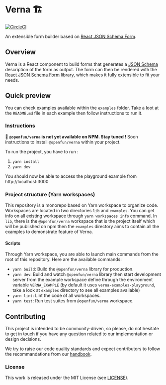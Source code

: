 # Verna 🏗
[![CircleCI](https://circleci.com/gh/openfun/verna/tree/main.svg?style=svg)](https://circleci.com/gh/openfun/verna/tree/main)

An extensible form builder based on [React JSON Schema Form](https://github.com/rjsf-team/react-jsonschema-form).

## Overview

Verna is a React component to build forms that generates a [JSON Schema](http://json-schema.org/)
description of the form as output. The form can then be rendered with the [React JSON Schema Form](https://github.com/rjsf-team/react-jsonschema-form)
library, which makes it fully extensible to fit your needs.


## Quick preview

You can check examples available within the `examples` folder. Take a loot at the
`README.md` file in each example then follow instructions to run it.

### Instructions

🚧 **`@openfun/verna` is not yet available on NPM. Stay tuned !**
Soon instructions to install `@openfun/verna` within your project.

To run the project, you have to run :
1. `yarn install` 
2. `yarn dev`

You should now be able to access the playground example from http://localhost:3000

### Project structure (Yarn workspaces)

This repository is a monorepo based on Yarn workspace to organize code.
Workspaces are located in two directories `lib` and `examples`. You can get info on all existing
workspace through `yarn workspaces info` command.
In `lib`, there is the `@openfun/verna` workspace that is the project itself which will be published
on npm then the `examples` directory aims to contain all the examples to demonstrate feature of
Verna.

#### Scripts

Through Yarn workspace, you are able to launch main commands from the root of this repository.
Here are the available commands:

- `yarn build`: Build the `@openfun/verna` library for production.
- `yarn dev`: Build and watch `@openfun/verna` library then start development server from the
  example workspace define through the environment variable `VERNA_EXAMPLE` (by default it uses
  `verna-examples-playground`, take a look at `examples` directory to see all examples available)
- `yarn lint`: Lint the code of all workspaces.
- `yarn test`: Run test suites from `@openfun/verna` workspace.


## Contributing

This project is intended to be community-driven, so please, do not hesitate to
get in touch if you have any question related to our implementation or design
decisions.

We try to raise our code quality standards and expect contributors to follow
the recommandations from our
[handbook](https://openfun.gitbooks.io/handbook/content).

### License

This work is released under the MIT License (see [LICENSE](./LICENSE)).
